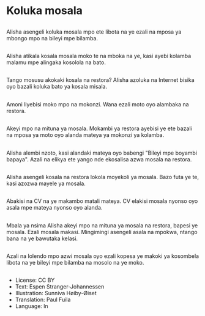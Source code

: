 # Koluka mosala

##
Alisha asengeli koluka mosala mpo ete libota na ye ezali na mposa ya mbongo mpo na bileyi mpe bilamba.

##
Alisha atikala kosala mosala moko te na mboka na ye, kasi ayebi kolamba malamu mpe alingaka kosolola na bato.

##
Tango mosusu akokaki kosala na restora? Alisha azoluka na Internet bisika oyo bazali koluka bato ya kosala misala.

##
Amoni liyebisi moko mpo na mokonzi. Wana ezali moto oyo alambaka na restora.

##
Akeyi mpo na mituna ya mosala. Mokambi ya restora ayebisi ye ete bazali na mposa ya moto oyo alanda mateya ya mokonzi ya kolamba.

##
Alisha alembi nzoto, kasi alandaki mateya oyo babengi "Bileyi mpe boyambi bapaya". Azali na elikya ete yango nde ekosalisa azwa mosala na restora.

##
Alisha asengeli kosala na restora lokola moyekoli ya mosala. Bazo futa ye te, kasi azozwa mayele ya mosala.

##
Abakisi na CV na ye makambo matali mateya. CV elakisi mosala nyonso oyo asala mpe mateya nyonso oyo alanda.

##
Mbala ya nsima Alisha akeyi mpo na mituna ya mosala na restora, bapesi ye mosala. Ezali mosala makasi. Mingimingi asengeli asala na mpokwa, ntango bana na ye bawutaka kelasi.

##
Azali na lolendo mpo azwi mosala oyo ezali kopesa ye makoki ya kosombela libota na ye bileyi mpe bilamba na mosolo na ye moko.

##
* License: CC BY
* Text: Espen Stranger-Johannessen
* Illustration: Sunniva Høiby-Øiset
* Translation: Paul Fuila
* Language: ln
